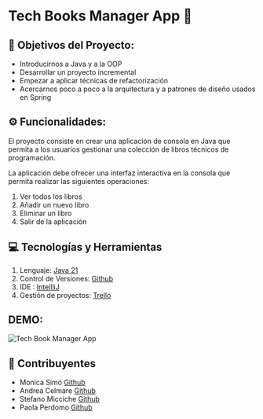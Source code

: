 # Tech Books Manager App 📗

## 🎯 Objetivos del Proyecto: 

* Introducirnos a Java y a la OOP
* Desarrollar un proyecto incremental
* Empezar a aplicar técnicas de refactorización
* Acercarnos poco a poco a la arquitectura y a patrones de diseño usados en Spring

## ⚙️ Funcionalidades: 

El proyecto consiste en crear una aplicación de consola en Java que permita a los usuarios gestionar una colección de libros técnicos de programación.

La aplicación debe ofrecer una interfaz interactiva en la consola que permita realizar las siguientes operaciones:

1. Ver todos los libros
2. Añadir un nuevo libro 
3. Eliminar un libro
4. Salir de la aplicación

## 💻 Tecnologías y Herramientas

1. Lenguaje:  [Java 21](https://docs.aws.amazon.com/corretto/latest/corretto-21-ug/downloads-list.html)
2. Control de Versiones:  [Github](https://github.com/Segunda-Formula/Tech_Book_Manager_App2)
3. IDE : [IntellliJ](https://www.jetbrains.com/es-es/idea/git)
4. Gestión de proyectos: [Trello](https://trello.com/b/dFOFu7Q0/tech-book-manager-app)

## DEMO:
![Tech Book Manager App](https://github.com/Segunda-Formula/Tech_Book_Manager_App2/blob/main/Demo%20Tech%20Book%20Manager.gif)


## 🤝 Contribuyentes

* Monica Simó [Github](https://github.com/monicasimoF5)
* Andrea Celmare [Github](https://github.com/andreeaclmr)
* Stefano Micciche [Github](https://github.com/LilBiscuit12)
* Paola Perdomo [Github](https://github.com/Paola077)


